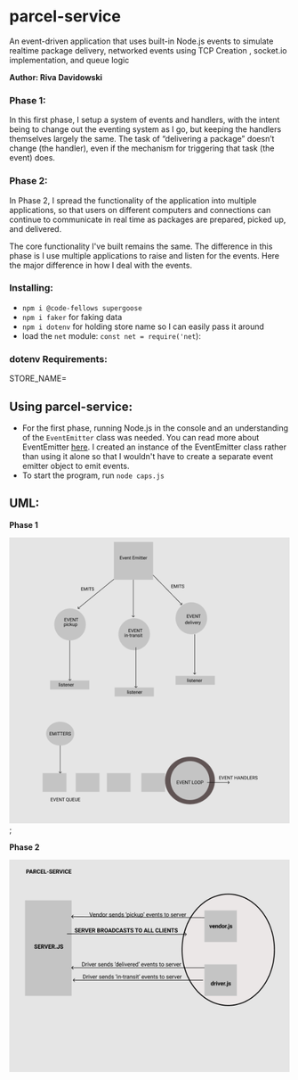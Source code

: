 # parcel-service
An event-driven application that uses built-in Node.js events to simulate realtime package delivery, networked events using TCP Creation , socket.io implementation, and queue logic

**Author: Riva Davidowski**

### Phase 1:

In this first phase, I setup a system of events and handlers, with the intent being to change out the eventing system as I go, but keeping the handlers themselves largely the same. The task of “delivering a package” doesn’t change (the handler), even if the mechanism for triggering that task (the event) does.

### Phase 2: 

In Phase 2, I spread the functionality of the application into multiple applications, so that users on different computers and connections can continue to communicate in real time as packages are prepared, picked up, and delivered.

The core functionality I've built remains the same. The difference in this phase is I use multiple applications to raise and listen for the events. Here the major difference in how I deal with the events.

### Installing:
- `npm i @code-fellows supergoose`
- `npm i faker` for faking data
- `npm i dotenv` for holding store name so I can easily pass it around
- load the `net` module: `const net = require('net`):
  
### dotenv Requirements:

STORE_NAME=
  
## Using parcel-service:

- For the first phase, running Node.js in the console and an understanding of the `EventEmitter` class was needed. You can read more about EventEmitter [here](https://nodejs.org/api/events.html#events_asynchronous_vs_synchronous). I created an instance of the EventEmitter class rather than using it alone so that I wouldn't have to create a separate event emitter object to emit events.
- To start the program, run `node caps.js`



## UML:

**Phase 1**

![UML](UML.png);

**Phase 2**

![UML](netSocket.png)
